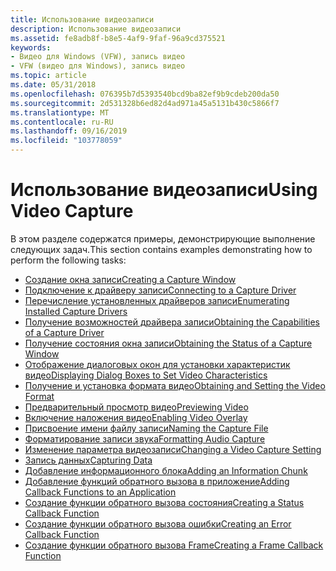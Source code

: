 ```yaml
---
title: Использование видеозаписи
description: Использование видеозаписи
ms.assetid: fe8adb8f-b8e5-4af9-9faf-96a9cd375521
keywords:
- Видео для Windows (VFW), запись видео
- VFW (видео для Windows), запись видео
ms.topic: article
ms.date: 05/31/2018
ms.openlocfilehash: 076395b7d5393540bcd9ba82ef9b9cdeb200da50
ms.sourcegitcommit: 2d531328b6ed82d4ad971a45a5131b430c5866f7
ms.translationtype: MT
ms.contentlocale: ru-RU
ms.lasthandoff: 09/16/2019
ms.locfileid: "103778059"
---
```

# <a name="using-video-capture"></a><span data-ttu-id="b2f29-105">Использование видеозаписи</span><span class="sxs-lookup"><span data-stu-id="b2f29-105">Using Video Capture</span></span>

<span data-ttu-id="b2f29-106">В этом разделе содержатся примеры, демонстрирующие выполнение следующих задач.</span><span class="sxs-lookup"><span data-stu-id="b2f29-106">This section contains examples demonstrating how to perform the following tasks:</span></span>

-   [<span data-ttu-id="b2f29-107">Создание окна записи</span><span class="sxs-lookup"><span data-stu-id="b2f29-107">Creating a Capture Window</span></span>](creating-a-capture-window.md)
-   [<span data-ttu-id="b2f29-108">Подключение к драйверу записи</span><span class="sxs-lookup"><span data-stu-id="b2f29-108">Connecting to a Capture Driver</span></span>](connecting-to-a-capture-driver.md)
-   [<span data-ttu-id="b2f29-109">Перечисление установленных драйверов записи</span><span class="sxs-lookup"><span data-stu-id="b2f29-109">Enumerating Installed Capture Drivers</span></span>](enumerating-installed-capture-drivers.md)
-   [<span data-ttu-id="b2f29-110">Получение возможностей драйвера записи</span><span class="sxs-lookup"><span data-stu-id="b2f29-110">Obtaining the Capabilities of a Capture Driver</span></span>](obtaining-the-capabilities-of-a-capture-driver.md)
-   [<span data-ttu-id="b2f29-111">Получение состояния окна записи</span><span class="sxs-lookup"><span data-stu-id="b2f29-111">Obtaining the Status of a Capture Window</span></span>](obtaining-the-status-of-a-capture-window.md)
-   [<span data-ttu-id="b2f29-112">Отображение диалоговых окон для установки характеристик видео</span><span class="sxs-lookup"><span data-stu-id="b2f29-112">Displaying Dialog Boxes to Set Video Characteristics</span></span>](displaying-dialog-boxes-to-set-video-characteristics.md)
-   [<span data-ttu-id="b2f29-113">Получение и установка формата видео</span><span class="sxs-lookup"><span data-stu-id="b2f29-113">Obtaining and Setting the Video Format</span></span>](obtaining-and-setting-the-video-format.md)
-   [<span data-ttu-id="b2f29-114">Предварительный просмотр видео</span><span class="sxs-lookup"><span data-stu-id="b2f29-114">Previewing Video</span></span>](previewing-video.md)
-   [<span data-ttu-id="b2f29-115">Включение наложения видео</span><span class="sxs-lookup"><span data-stu-id="b2f29-115">Enabling Video Overlay</span></span>](enabling-video-overlay.md)
-   [<span data-ttu-id="b2f29-116">Присвоение имени файлу записи</span><span class="sxs-lookup"><span data-stu-id="b2f29-116">Naming the Capture File</span></span>](naming-the-capture-file.md)
-   [<span data-ttu-id="b2f29-117">Форматирование записи звука</span><span class="sxs-lookup"><span data-stu-id="b2f29-117">Formatting Audio Capture</span></span>](formatting-audio-capture.md)
-   [<span data-ttu-id="b2f29-118">Изменение параметра видеозаписи</span><span class="sxs-lookup"><span data-stu-id="b2f29-118">Changing a Video Capture Setting</span></span>](changing-a-video-capture-setting.md)
-   [<span data-ttu-id="b2f29-119">Запись данных</span><span class="sxs-lookup"><span data-stu-id="b2f29-119">Capturing Data</span></span>](capturing-data.md)
-   [<span data-ttu-id="b2f29-120">Добавление информационного блока</span><span class="sxs-lookup"><span data-stu-id="b2f29-120">Adding an Information Chunk</span></span>](adding-an-information-chunk.md)
-   [<span data-ttu-id="b2f29-121">Добавление функций обратного вызова в приложение</span><span class="sxs-lookup"><span data-stu-id="b2f29-121">Adding Callback Functions to an Application</span></span>](adding-callback-functions-to-an-application.md)
-   [<span data-ttu-id="b2f29-122">Создание функции обратного вызова состояния</span><span class="sxs-lookup"><span data-stu-id="b2f29-122">Creating a Status Callback Function</span></span>](creating-a-status-callback-function.md)
-   [<span data-ttu-id="b2f29-123">Создание функции обратного вызова ошибки</span><span class="sxs-lookup"><span data-stu-id="b2f29-123">Creating an Error Callback Function</span></span>](creating-an-error-callback-function.md)
-   [<span data-ttu-id="b2f29-124">Создание функции обратного вызова Frame</span><span class="sxs-lookup"><span data-stu-id="b2f29-124">Creating a Frame Callback Function</span></span>](creating-a-frame-callback-function.md)

 

 





